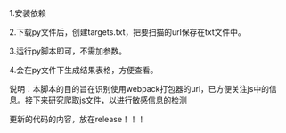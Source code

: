1.安装依赖

2.下载py文件后，创建targets.txt，把要扫描的url保存在txt文件中。

3.运行py脚本即可，不需加参数。

4.会在py文件下生成结果表格，方便查看。

说明：本脚本的目的旨在识别使用webpack打包器的url，已方便关注js中的信息。接下来研究爬取js文件，以进行敏感信息的检测

更新的代码的内容，放在release！！！
